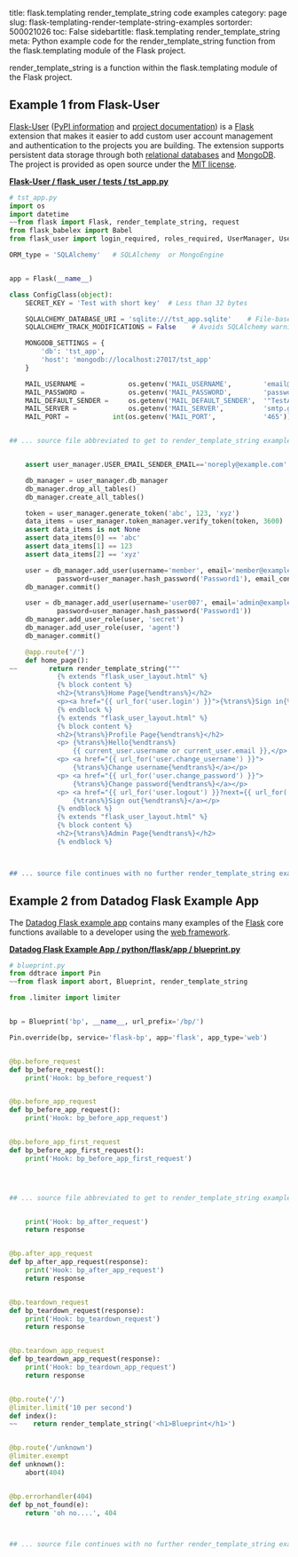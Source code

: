 title: flask.templating render_template_string code examples
category: page
slug: flask-templating-render-template-string-examples
sortorder: 500021026
toc: False
sidebartitle: flask.templating render_template_string
meta: Python example code for the render_template_string function from the flask.templating module of the Flask project.


render_template_string is a function within the flask.templating module of the Flask project.


## Example 1 from Flask-User
[Flask-User](https://github.com/lingthio/Flask-User)
([PyPI information](https://pypi.org/project/Flask-User/)
and
[project documentation](https://flask-user.readthedocs.io/en/latest/))
is a [Flask](/flask.html) extension that makes it easier to add
custom user account management and authentication to the projects
you are building. The extension supports persistent data storage
through both [relational databases](/databases.html) and
[MongoDB](/mongodb.html). The project is provided as open source under
the [MIT license](https://github.com/lingthio/Flask-User/blob/master/LICENSE.txt).

[**Flask-User / flask_user / tests / tst_app.py**](https://github.com/lingthio/Flask-User/blob/master/flask_user/tests/tst_app.py)

```python
# tst_app.py
import os
import datetime
~~from flask import Flask, render_template_string, request
from flask_babelex import Babel
from flask_user import login_required, roles_required, UserManager, UserMixin

ORM_type = 'SQLAlchemy'   # SQLAlchemy  or MongoEngine


app = Flask(__name__)

class ConfigClass(object):
    SECRET_KEY = 'Test with short key'  # Less than 32 bytes

    SQLALCHEMY_DATABASE_URI = 'sqlite:///tst_app.sqlite'    # File-based SQL database
    SQLALCHEMY_TRACK_MODIFICATIONS = False    # Avoids SQLAlchemy warning

    MONGODB_SETTINGS = {
        'db': 'tst_app',
        'host': 'mongodb://localhost:27017/tst_app'
    }

    MAIL_USERNAME =           os.getenv('MAIL_USERNAME',        'email@example.com')
    MAIL_PASSWORD =           os.getenv('MAIL_PASSWORD',        'password')
    MAIL_DEFAULT_SENDER =     os.getenv('MAIL_DEFAULT_SENDER',  '"TestApp" <noreply@example.com>')
    MAIL_SERVER =             os.getenv('MAIL_SERVER',          'smtp.gmail.com')
    MAIL_PORT =           int(os.getenv('MAIL_PORT',            '465'))


## ... source file abbreviated to get to render_template_string examples ...


    assert user_manager.USER_EMAIL_SENDER_EMAIL=='noreply@example.com'

    db_manager = user_manager.db_manager
    db_manager.drop_all_tables()
    db_manager.create_all_tables()

    token = user_manager.generate_token('abc', 123, 'xyz')
    data_items = user_manager.token_manager.verify_token(token, 3600)
    assert data_items is not None
    assert data_items[0] == 'abc'
    assert data_items[1] == 123
    assert data_items[2] == 'xyz'

    user = db_manager.add_user(username='member', email='member@example.com',
            password=user_manager.hash_password('Password1'), email_confirmed_at=datetime.datetime.utcnow())
    db_manager.commit()

    user = db_manager.add_user(username='user007', email='admin@example.com',
            password=user_manager.hash_password('Password1'))
    db_manager.add_user_role(user, 'secret')
    db_manager.add_user_role(user, 'agent')
    db_manager.commit()

    @app.route('/')
    def home_page():
~~        return render_template_string("""
            {% extends "flask_user_layout.html" %}
            {% block content %}
            <h2>{%trans%}Home Page{%endtrans%}</h2>
            <p><a href="{{ url_for('user.login') }}">{%trans%}Sign in{%endtrans%}</a></p>
            {% endblock %}
            {% extends "flask_user_layout.html" %}
            {% block content %}
            <h2>{%trans%}Profile Page{%endtrans%}</h2>
            <p> {%trans%}Hello{%endtrans%}
                {{ current_user.username or current_user.email }},</p>
            <p> <a href="{{ url_for('user.change_username') }}">
                {%trans%}Change username{%endtrans%}</a></p>
            <p> <a href="{{ url_for('user.change_password') }}">
                {%trans%}Change password{%endtrans%}</a></p>
            <p> <a href="{{ url_for('user.logout') }}?next={{ url_for('user.login') }}">
                {%trans%}Sign out{%endtrans%}</a></p>
            {% endblock %}
            {% extends "flask_user_layout.html" %}
            {% block content %}
            <h2>{%trans%}Admin Page{%endtrans%}</h2>
            {% endblock %}



## ... source file continues with no further render_template_string examples...

```


## Example 2 from Datadog Flask Example App
The [Datadog Flask example app](https://github.com/DataDog/trace-examples/tree/master/python/flask)
contains many examples of the [Flask](/flask.html) core functions
available to a developer using the [web framework](/web-frameworks.html).

[**Datadog Flask Example App / python/flask/app / blueprint.py**](https://github.com/DataDog/trace-examples/blob/master/python/flask/app/./blueprint.py)

```python
# blueprint.py
from ddtrace import Pin
~~from flask import abort, Blueprint, render_template_string

from .limiter import limiter


bp = Blueprint('bp', __name__, url_prefix='/bp/')

Pin.override(bp, service='flask-bp', app='flask', app_type='web')


@bp.before_request
def bp_before_request():
    print('Hook: bp_before_request')


@bp.before_app_request
def bp_before_app_request():
    print('Hook: bp_before_app_request')


@bp.before_app_first_request
def bp_before_app_first_request():
    print('Hook: bp_before_app_first_request')




## ... source file abbreviated to get to render_template_string examples ...


    print('Hook: bp_after_request')
    return response


@bp.after_app_request
def bp_after_app_request(response):
    print('Hook: bp_after_app_request')
    return response


@bp.teardown_request
def bp_teardown_request(response):
    print('Hook: bp_teardown_request')
    return response


@bp.teardown_app_request
def bp_teardown_app_request(response):
    print('Hook: bp_teardown_app_request')
    return response


@bp.route('/')
@limiter.limit('10 per second')
def index():
~~    return render_template_string('<h1>Blueprint</h1>')


@bp.route('/unknown')
@limiter.exempt
def unknown():
    abort(404)


@bp.errorhandler(404)
def bp_not_found(e):
    return 'oh no....', 404



## ... source file continues with no further render_template_string examples...

```

